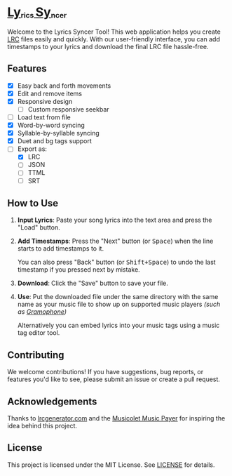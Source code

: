 # [Ly<sub><sup><sub>rics </sub></sup></sub>Sy<sub><sup><sub>ncer</sub></sup></sub>](https://pxeemo.github.io/LySy)

Welcome to the Lyrics Syncer Tool! This web application helps you create [LRC](<https://en.m.wikipedia.org/wiki/LRC_(file_format)>) files easily and quickly. With our user-friendly interface, you can add timestamps to your lyrics and download the final LRC file hassle-free.

## Features
- [x] Easy back and forth movements
- [x] Edit and remove items
- [x] Responsive design
    - [ ] Custom responsive seekbar
- [ ] Load text from file
- [x] Word-by-word syncing
- [x] Syllable-by-syllable syncing
- [x] Duet and bg tags support
- [ ] Export as:
    - [x] LRC
    - [ ] JSON
    - [ ] TTML
    - [ ] SRT

## How to Use

1. **Input Lyrics**: Paste your song lyrics into the text area and press the "Load" button.
2. **Add Timestamps**: Press the "Next" button (or <kbd>Space</kbd>) when the line starts to add timestamps to it.

    You can also press "Back" button (or <kbd>Shift+Space</kbd>) to undo the last timestamp if you pressed next by mistake.

3. **Download**: Click the "Save" button to save your file.
4. **Use**: Put the downloaded file under the same directory with the same name as your music file to show up on supported music players _(such as [Gramophone](https://github.com/AkaneTan/Gramophone))_

    Alternatively you can embed lyrics into your music tags using a music tag editor tool.

## Contributing

We welcome contributions! If you have suggestions, bug reports, or features you'd like to see, please submit an issue or create a pull request.

## Acknowledgements

Thanks to [lrcgenerator.com](http://lrcgenerator.com/) and the [Musicolet Music Payer](https://play.google.com/store/apps/details?id=in.krosbits.musicolet) for inspiring the idea behind this project.

## License

This project is licensed under the MIT License. See [LICENSE](./LICENSE) for details.
